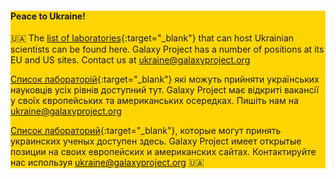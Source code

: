 <!--div class="alert" style="background: #FFD500;">

The Freiburg Galaxy team will be striking on 03.03.2023.
For more information, please see our [blog post](https://galaxyproject.org/news/2023-02-27-climate-strike/).

</div-->

<div class="alert" style="background: #FFD500;">

#### **Peace to Ukraine!**

🇺🇦 The [list of laboratories](https://bit.ly/ua-table){:target="_blank"} that can host Ukrainian scientists can be found here. Galaxy Project has a number of positions
at its EU and US sites. Contact us at [ukraine@galaxyproject.org](mailto:ukraine@galaxyproject.org)

[Список лабораторій](https://bit.ly/ua-table){:target="_blank"} які можуть прийняти українських науковців усіх рівнів доступний тут.
Galaxy Project має відкриті вакансії у своīх європейських та американських осередках. Пишіть нам на [ukraine@galaxyproject.org](mailto:ukraine@galaxyproject.org)

[Cписок лабораторий](https://bit.ly/ua-table){:target="_blank"}, которые могут принять украинских ученых доступен здесь.
Galaxy Project имеет открытые позиции на своих европейских и американских сайтах. Контактируйте нас используя [ukraine@galaxyproject.org](mailto:ukraine@galaxyproject.org) 🇺🇦

</div>
